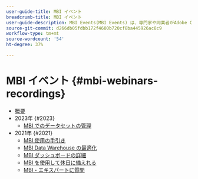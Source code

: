 ```yaml
---
user-guide-title: MBI イベント
breadcrumb-title: MBI イベント
user-guide-description: MBI Events(MBI Events) は、専門家や同業者がAdobe Commerceに関する考えやアイデアを共有するビデオライブラリーです。
source-git-commit: d266db05fdbb172f4600b720cf8ba445926ac8c9
workflow-type: tm+mt
source-wordcount: '54'
ht-degree: 37%

---
```



# MBI イベント  {#mbi-webinars-recordings}

+ [概要](overview.md)
+ 2023年 {#2023}
   + [MBI でのデータセットの管理](2023/manage-data-sets.md)
+ 2021年 {#2021}
   + [MBI 使用の手引き](2021-22/getting-started.md)
   + [MBI Data Warehouse の最適化](2021-22/optimize-data-warehouse.md)
   + [MBI ダッシュボードの詳細](2021-22/dashboards-deep-dive.md)
   + [MBI を使用して休日に備えれる](2021-22/holiday-readiness.md)
   + [MBI - エキスパートに質問](2021-22/ask-expert.md)

<!--+ Commerce Events {#commerce-events}
  + [Overview](commerce-events/overview.md)
  + 2022 {#2022}
    + [Top Tips and Tricks for Adobe Campaign Standard](customer-journeys/2022/tips-and-tricks.md)
    + [Develop and customize data models in Adobe Campaign Classic](customer-journeys/2022/data-models.md)

+ Data and insights {#commerce-release-updates}
  + [Overview](commerce-release-updates/overview.md)
  + 2022 {#2022}
    + [Innovations and trends](data-and-insights/2022/innovations.md)
    + [Sensei and Analysis Workspace](data-and-insights/2022/sensei.md)
    + [Personalize and automate with Adobe Target](data-and-insights/2022/personalize.md)
    + [Analytics and Target applications for Mobile and Apps](data-and-insights/2022/mobile-and-apps.md)
    + [Cross Device Analytics and Customer Journey Analytics](data-and-insights/2022/cross-device-analytics.md) -->